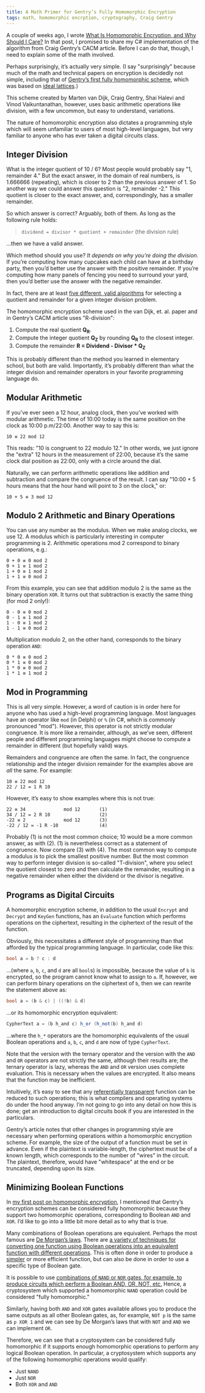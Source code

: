 ```yaml
---
title: A Math Primer for Gentry’s Fully Homomorphic Encryption
tags: math, homomorphic encrption, cryptography, Craig Gentry
---
```


A couple of weeks ago, I wrote [What Is Homomorphic Encryption, and Why Should I Care?](2010-03-18-what-is-homomorphic-encryption.html) In that post, I promised to share my C# implementation of the algorithm from Craig Gentry’s CACM article. Before I can do that, though, I need to explain some of the math involved.

Perhaps surprisingly, it’s actually very simple. (I say "surprisingly" because much of the math and technical papers on encryption is decidedly not simple, including that of [Gentry’s first fully homomorphic scheme](http://crypto.stanford.edu/craig/), which was based on [ideal lattices](https://en.wikipedia.org/wiki/Ideal_lattice).)

This scheme created by Marten van Dijk, Craig Gentry, Shai Halevi and Vinod Vaikuntanathan, however, uses basic arithmetic operations like division, with a few uncommon, but easy to understand, variations.

The nature of homomorphic encryption also dictates a programming style which will seem unfamiliar to users of most high-level languages, but very familiar to anyone who has ever taken a digital circuits class.

## Integer Division

What is the integer quotient of 10 / 6? Most people would probably say "1, remainder 4." But the exact answer, in the domain of real numbers, is 1.666666 (repeating), which is closer to 2 than the previous answer of 1\. So another way we could answer this question is "2, remainder -2." This quotient is closer to the exact answer, and, correspondingly, has a smaller remainder.

So which answer is correct? Arguably, both of them. As long as the following rule holds:

> `dividend = divisor * quotient + remainder` (the division rule)

…then we have a valid answer.

Which method should you use? _It depends on why you’re doing the division._ If you’re computing how many cupcakes each child can have at a birthday party, then you’d better use the answer with the positive remainder. If you’re computing how many panels of fencing you need to surround your yard, then you’d better use the answer with the negative remainder.

In fact, there are at least [five different, valid algorithms](https://www.microsoft.com/en-us/research/publication/division-and-modulus-for-computer-scientists/ "Division and Modulus for Computer Scientists") for selecting a quotient and remainder for a given integer division problem.

The homomorphic encryption scheme used in the van Dijk, et. al. paper and in Gentry’s CACM article uses "R-division":

1.  Compute the real quotient **Q<sub>R</sub>**.
2.  Compute the integer quotient **Q<sub>Z</sub>** by rounding **Q<sub>R</sub>** to the closest integer.
3.  Compute the remainder **R = Dividend - Divisor * Q<sub>Z</sub>**

This is probably different than the method you learned in elementary school, but both are valid. Importantly, it’s probably different than what the integer division and remainder operators in your favorite programming language do.

## Modular Arithmetic

If you’ve ever seen a 12 hour, analog clock, then you’ve worked with modular arithmetic. The time of 10:00 today is the same position on the clock as 10:00 p.m/22:00\. Another way to say this is:

```
10 ≡ 22 mod 12
```

This reads: "10 is congruent to 22 modulo 12." In other words, we just ignore the "extra" 12 hours in the measurement of 22:00, because it’s the same clock dial position as 22:00, only with a circle around the dial.

Naturally, we can perform arithmetic operations like addition and subtraction and compare the congruence of the result. I can say "10:00 + 5 hours means that the hour hand will point to 3 on the clock," or:

```
10 + 5 ≡ 3 mod 12
```

## Modulo 2 Arithmetic and Binary Operations

You can use any number as the modulus. When we make analog clocks, we use 12\. A modulus which is particularly interesting in computer programming is 2\. Arithmetic operations mod 2 correspond to binary operations, e.g.:

```
0 + 0 ≡ 0 mod 2  
0 + 1 ≡ 1 mod 2  
1 + 0 ≡ 1 mod 2  
1 + 1 ≡ 0 mod 2
```

From this example, you can see that addition modulo 2 is the same as the binary operation `XOR`. It turns out that subtraction is exactly the same thing (for mod 2 only!):

```
0 - 0 ≡ 0 mod 2  
0 - 1 ≡ 1 mod 2  
1 - 0 ≡ 1 mod 2  
1 - 1 ≡ 0 mod 2
```

Multiplication modulo 2, on the other hand, corresponds to the binary operation `AND`:

```
0 * 0 ≡ 0 mod 2  
0 * 1 ≡ 0 mod 2  
1 * 0 ≡ 0 mod 2  
1 * 1 ≡ 1 mod 2
```

## Mod in Programming

This is all very simple. However, a word of caution is in order here for anyone who has used a high-level programming language. Most languages have an operator like `mod` (in Delphi) or `%` (in C#, which is commonly pronounced "mod"). However, this operator is not strictly modular congruence. It is more like a remainder, although, as we’ve seen, different people and different programming languages might choose to compute a remainder in different (but hopefully valid) ways.

Remainders and congruence are often the same. In fact, the congruence relationship and the integer division remainder for the examples above are _all_ the same. For example:

```
10 ≡ 22 mod 12  
22 / 12 = 1 R 10
```

However, it’s easy to show examples where this is not true:

```
22 ≡ 34              mod 12       (1)
34 / 12 = 2 R 10                  (2)
-22 ≡ 2              mod 12       (3)
-22 / 12 = -1 R -10               (4)
```

Probably (1) is not the most common choice; 10 would be a more common answer, as with (2). (1) is nevertheless correct as a statement of congruence. Now compare (3) with (4). The most common way to compute a modulus is to pick the smallest positive number. But the most common way to perform integer division is so-called "T-division", where you select the quotient closest to zero and then calculate the remainder, resulting in a negative remainder when either the dividend or the divisor is negative.

## Programs as Digital Circuits

A homomorphic encryption scheme, in addition to the usual `Encrypt` and `Decrypt` and `KeyGen` functions, has an `Evaluate` function which performs operations on the ciphertext, resulting in the ciphertext of the result of the function.

Obviously, this necessitates a different style of programming than that afforded by the typical programming language. In particular, code like this:

```cs
bool a = b ? c : d
```

…(where `a`, `b`, `c`, and `d` are all `bool`s) is impossible, because the value of `b` is encrypted, so the program cannot know what to assign to `a`. If, however, we can perform binary operations on the ciphertext of `b`, then we can rewrite the statement above as:

```cs
bool a = (b & c) | ((!b) & d)
```

…or its homomorphic encryption equivalent:

```cs
CypherText a = (b h_and c) h_or (h_not(b) h_and d)
```

…where the `h_*` operators are the homomorphic equivalents of the usual Boolean operations and `a`, `b`, `c`, and `d` are now of type `CypherText`.

Note that the version with the ternary operator and the version with the `AND` and `OR` operators are not strictly the same, although their results are; the ternary operator is lazy, whereas the `AND` and `OR` version uses complete evaluation. This is necessary when the values are encrypted. It also means that the function may be inefficient.

Intuitively, it’s easy to see that any [referentially transparent](https://en.wikipedia.org/wiki/Referential_transparency_%28computer_science%29) function can be reduced to such operations; this is what compilers and operating systems do under the hood anyway. I’m not going to go into any detail on how this is done; get an introduction to digital circuits book if you are interested in the particulars.

Gentry’s article notes that other changes in programming style are necessary when performing operations within a homomorphic encryption scheme. For example, the size of the output of a function must be set in advance. Even if the plaintext is variable-length, the ciphertext must be of a known length, which corresponds to the number of "wires" in the circuit. The plaintext, therefore, would have "whitespace" at the end or be truncated, depending upon its size.

## Minimizing Boolean Functions

In [my first post on homomorphic encryption](2010-03-18-what-is-homomorphic-encryption.html), I mentioned that Gentry’s encryption schemes can be considered fully homomorphic because they support two homomorphic operations, corresponding to Boolean `AND` and `XOR`. I’d like to go into a little bit more detail as to why that is true.

Many combinations of Boolean operations are equivalent. Perhaps the most famous are [De Morgan’s laws](https://en.wikipedia.org/wiki/De_Morgan%27s_laws). There are [a variety of techniques for converting one function using Boolean operations into an equivalent function with different operations](https://babbage.cs.qc.cuny.edu/courses/Minimize/ "Minimizing Boolean Functions"). This is often done in order to produce a [simpler](https://www.allaboutcircuits.com/textbook/digital/chpt-7/boolean-rules-for-simplification/ "Boolean rules for simplification") or more efficient function, but can also be done in order to use a specific type of Boolean gate.

It is possible to use [combinations of `NAND` or `NOR` gates, for example, to produce circuits which perform a Boolean AND, OR, NOT, etc.](http://hyperphysics.phy-astr.gsu.edu/hbase/electronic/nand.html#c4) Hence, a cryptosystem which supported a homomorphic `NAND` operation could be considered "fully homomorphic."

Similarly, having both `AND` and `XOR` gates available allows you to produce the same outputs as all other Boolean gates, as, for example, `NOT p` is the same as `p XOR 1` and we can see by De Morgan’s laws that with `NOT` and `AND` we can implement `OR`.

Therefore, we can see that a cryptosystem can be considered fully homomorphic if it supports enough homomorphic operations to perform any logical Boolean operation. In particular, a cryptosystem which supports any of the following homomorphic operations would qualify:

*   Just `NAND`
*   Just `NOR`
*   Both `XOR` and `AND`
